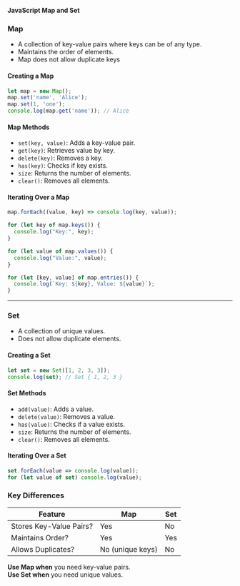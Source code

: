 **JavaScript Map and Set**

### **Map**
- A collection of key-value pairs where keys can be of any type.
- Maintains the order of elements.
- Map does not allow duplicate keys

#### **Creating a Map**
```javascript
let map = new Map();
map.set('name', 'Alice');
map.set(1, 'one');
console.log(map.get('name')); // Alice
```

#### **Map Methods**
- `set(key, value)`: Adds a key-value pair.
- `get(key)`: Retrieves value by key.
- `delete(key)`: Removes a key.
- `has(key)`: Checks if key exists.
- `size`: Returns the number of elements.
- `clear()`: Removes all elements.

#### **Iterating Over a Map**
```javascript
map.forEach((value, key) => console.log(key, value));

for (let key of map.keys()) {
  console.log("Key:", key);
}

for (let value of map.values()) {
  console.log("Value:", value);
}

for (let [key, value] of map.entries()) {
  console.log(`Key: ${key}, Value: ${value}`);
}
```

---

### **Set**
- A collection of unique values.
- Does not allow duplicate elements.

#### **Creating a Set**
```javascript
let set = new Set([1, 2, 3, 3]);
console.log(set); // Set { 1, 2, 3 }
```

#### **Set Methods**
- `add(value)`: Adds a value.
- `delete(value)`: Removes a value.
- `has(value)`: Checks if a value exists.
- `size`: Returns the number of elements.
- `clear()`: Removes all elements.

#### **Iterating Over a Set**
```javascript
set.forEach(value => console.log(value));
for (let value of set) console.log(value);
```

### **Key Differences**
| Feature | Map | Set |
|---------|-----|-----|
| Stores Key-Value Pairs? | Yes | No |
| Maintains Order? | Yes | Yes |
| Allows Duplicates? | No (unique keys) | No |

**Use Map when** you need key-value pairs.  
**Use Set when** you need unique values.

